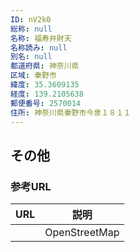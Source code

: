 ```yaml
---
ID: nV2k0
総称: null
名称: 福寿弁財天
名称読み: null
別名: null
都道府県: 神奈川県
区域: 秦野市
緯度: 35.3609135
経度: 139.2105638
郵便番号: 2570014
住所: 神奈川県秦野市今泉１８１１
---
```


## その他

### 参考URL

| URL | 説明          |
| --- | ------------- |
|     | OpenStreetMap |
